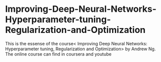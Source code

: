 # Improving-Deep-Neural-Networks-Hyperparameter-tuning-Regularization-and-Optimization
This is the essense of the course&lt; Improving Deep Neural Networks: Hyperparameter tuning, Regularization and Optimization> by Andrew Ng. The online course can find in coursera  and youtube
